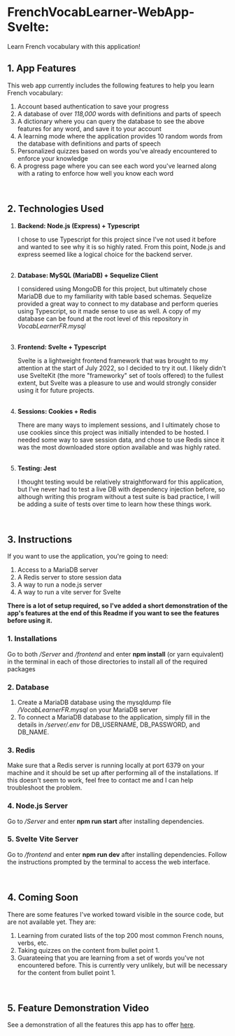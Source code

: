 # FrenchVocabLearner-WebApp-Svelte: 

Learn French vocabulary with this application!

## 1. App Features
This web app currently includes the following features to help you learn French vocabulary:
<ol>
    <li>Account based authentication to save your progress</li>
    <li>A database of over <em>118,000</em> words with definitions and parts of speech</li>
    <li>A dictionary where you can query the database to see the above features for any word, and save it to your account</li>
    <li>A learning mode where the application provides 10 random words from the database with definitions and parts of speech</li>
    <li>Personalized quizzes based on words you've already encountered to enforce your knowledge</li>
    <li>A progress page where you can see each word you've learned along with a rating to enforce how well you know each word</li>
</ol>

<br>

## 2. Technologies Used

<ol>
    <li><b>Backend: Node.js (Express) + Typescript</b></li>
    <p>I chose to use Typescript for this project since I've not used it before and wanted to see why it is so highly rated. From this point, Node.js and express seemed like a logical choice for the backend server.</p>
    <br>
    <li><b>Database: MySQL (MariaDB) + Sequelize Client</b></li>
    <p>I considered using MongoDB for this project, but ultimately chose MariaDB due to my familiarity with table based schemas. Sequelize provided a great way to connect to my database and perform queries using Typescript, so it made sense to use as well. A copy of my database can be found at the root level of this repository in <em>VocabLearnerFR.mysql</em></p>
    <br>
    <li><b>Frontend: Svelte + Typescript</b></li>
    <p>Svelte is a lightweight frontend framework that was brought to my attention at the start of July 2022, so I decided to try it out. I likely didn't use SvelteKit (the more "frameworky" set of tools offered) to the fullest extent, but Svelte was a pleasure to use and would strongly consider using it for future projects.</p>
    <br>
    <li><b>Sessions: Cookies + Redis</b></li>
    <p>There are many ways to implement sessions, and I ultimately chose to use cookies since this project was initially intended to be hosted. I needed some way to save session data, and chose to use Redis since it was the most downloaded store option available and was highly rated.</p>
    <br>
    <li><b>Testing: Jest</b></li>
    <p>I thought testing would be relatively straightforward for this application, but I've never had to test a live DB with dependency injection before, so although writing this program without a test suite is bad practice, I will be adding a suite of tests over time to learn how these things work.</p>
    <br>
</ol>

## 3. Instructions

If you want to use the application, you're going to need:
<ol>
    <li>Access to a MariaDB server</li>
    <li>A Redis server to store session data</li>
    <li>A way to run a node.js server</li>
    <li>A way to run a vite server for Svelte</li>
</ol> 

<b>There is a lot of setup required, so I've added a short demonstration of the app's features at the end of this Readme if you want to see the features before using it.</b>

### 1. Installations

Go to both <em>/Server</em> and <em>/frontend</em> and enter <b>npm install</b> (or yarn equivalent) in the terminal in each of those directories to install all of the required packages

### 2. Database

<ol>
    <li>Create a MariaDB database using the mysqldump file <em>/VocabLearnerFR.mysql</em> on your MariaDB server</li>
    <li>To connect a MariaDB database to the application, simply fill in the details in <em>/server/.env</em> for DB_USERNAME, DB_PASSWORD, and DB_NAME.</li>
</ol>

### 3. Redis

Make sure that a Redis server is running locally at port 6379 on your machine and it should be set up after performing all of the installations. If this doesn't seem to work, feel free to contact me and I can help troubleshoot the problem.

### 4. Node.js Server

Go to <em>/Server</em> and enter <b>npm run start</b> after installing dependencies.

### 5. Svelte Vite Server

Go to <em>/frontend</em> and enter <b>npm run dev</b> after installing dependencies. Follow the instructions prompted by the terminal to access the web interface.

<br>

## 4. Coming Soon

There are some features I've worked toward visible in the source code, but are not available yet. They are:

<ol>
    <li>Learning from curated lists of the top 200 most common French nouns, verbs, etc.</li>
    <li>Taking quizzes on the content from bullet point 1.</li>
    <li>Guarateeing that you are learning from a set of words you've not encountered before. This is currently very unlikely, but will be necessary for the content from bullet point 1.</li>
</ol>

<br>

## 5. Feature Demonstration Video

See a demonstration of all the features this app has to offer <a href="https://www.youtube.com/watch?v=etTEzO52VCk" target="_blank" rel="noopener noreferrer">here</a>.
